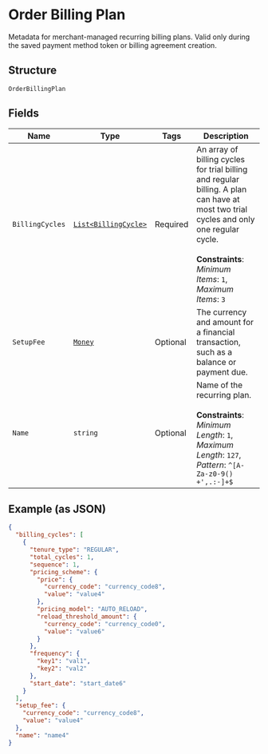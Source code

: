 
# Order Billing Plan

Metadata for merchant-managed recurring billing plans. Valid only during the saved payment method token or billing agreement creation.

## Structure

`OrderBillingPlan`

## Fields

| Name | Type | Tags | Description |
|  --- | --- | --- | --- |
| `BillingCycles` | [`List<BillingCycle>`](../../doc/models/billing-cycle.md) | Required | An array of billing cycles for trial billing and regular billing. A plan can have at most two trial cycles and only one regular cycle.<br><br>**Constraints**: *Minimum Items*: `1`, *Maximum Items*: `3` |
| `SetupFee` | [`Money`](../../doc/models/money.md) | Optional | The currency and amount for a financial transaction, such as a balance or payment due. |
| `Name` | `string` | Optional | Name of the recurring plan.<br><br>**Constraints**: *Minimum Length*: `1`, *Maximum Length*: `127`, *Pattern*: `^[A-Za-z0-9() +',.:-]+$` |

## Example (as JSON)

```json
{
  "billing_cycles": [
    {
      "tenure_type": "REGULAR",
      "total_cycles": 1,
      "sequence": 1,
      "pricing_scheme": {
        "price": {
          "currency_code": "currency_code8",
          "value": "value4"
        },
        "pricing_model": "AUTO_RELOAD",
        "reload_threshold_amount": {
          "currency_code": "currency_code0",
          "value": "value6"
        }
      },
      "frequency": {
        "key1": "val1",
        "key2": "val2"
      },
      "start_date": "start_date6"
    }
  ],
  "setup_fee": {
    "currency_code": "currency_code8",
    "value": "value4"
  },
  "name": "name4"
}
```

